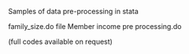 Samples of data pre-processing in stata 

family_size.do file
Member income pre processing.do

(full codes available on request)
